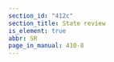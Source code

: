 ```yaml
---
section_id: "412c"
section_title: State review
is_element: true
abbr: SR
page_in_manual: 410-8
---
```

